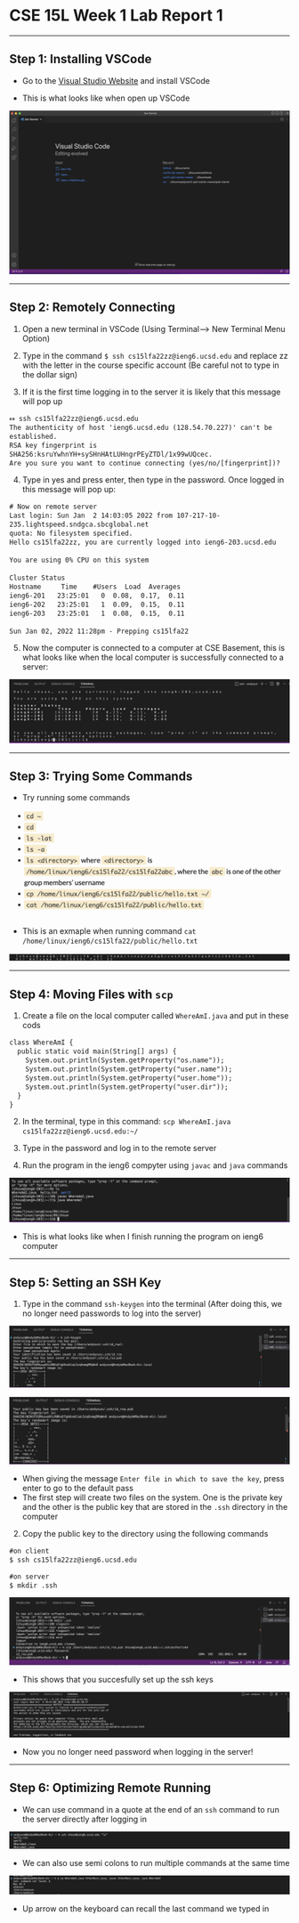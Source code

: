 # CSE 15L Week 1 Lab Report 1

---

## Step 1: Installing VSCode
* Go to the [Visual Studio Website](https://code.visualstudio.com/) and install VSCode

* This is what looks like when open up VSCode

![Image](screenshot1.png)

---

## Step 2: Remotely Connecting
1. Open a new terminal in VSCode (Using Terminal--> New Terminal Menu Option)

2. Type in the command `$ ssh cs15lfa22zz@ieng6.ucsd.edu`  and replace zz with the letter in the course specific account (Be careful not to type in the dollar sign)

3. If it is the first time logging in to the server it is likely that this message will pop up

```
⤇ ssh cs15lfa22zz@ieng6.ucsd.edu
The authenticity of host 'ieng6.ucsd.edu (128.54.70.227)' can't be established.
RSA key fingerprint is SHA256:ksruYwhnYH+sySHnHAtLUHngrPEyZTDl/1x99wUQcec.
Are you sure you want to continue connecting (yes/no/[fingerprint])? 
```

4. Type in yes and press enter, then type in the password. Once logged in this message will pop up:

```
# Now on remote server
Last login: Sun Jan  2 14:03:05 2022 from 107-217-10-235.lightspeed.sndgca.sbcglobal.net
quota: No filesystem specified.
Hello cs15lfa22zz, you are currently logged into ieng6-203.ucsd.edu

You are using 0% CPU on this system

Cluster Status 
Hostname     Time    #Users  Load  Averages  
ieng6-201   23:25:01   0  0.08,  0.17,  0.11
ieng6-202   23:25:01   1  0.09,  0.15,  0.11
ieng6-203   23:25:01   1  0.08,  0.15,  0.11

Sun Jan 02, 2022 11:28pm - Prepping cs15lfa22
```

5. Now the computer is connected to a computer at CSE Basement, this is what looks like when the local computer is successfully connected to a server:

![Image](screenshot2.png)

---

## Step 3: Trying Some Commands
* Try running some commands

![Image](screenshot3.png)
* This is an exmaple when running command `cat /home/linux/ieng6/cs15lfa22/public/hello.txt`

![Image](screenshot4.png)

---

## Step 4: Moving Files with `scp`
1. Create a file on the local computer called `WhereAmI.java` and put in these cods

```
class WhereAmI {
  public static void main(String[] args) {
    System.out.println(System.getProperty("os.name"));
    System.out.println(System.getProperty("user.name"));
    System.out.println(System.getProperty("user.home"));
    System.out.println(System.getProperty("user.dir"));
  }
}
```

2. In the terminal, type in this command: `scp WhereAmI.java cs15lfa22zz@ieng6.ucsd.edu:~/`

3. Type in the password and log in to the remote server

4. Run the program in the ieng6 compyter using `javac` and `java` commands

![Image](screenshot5.png)

* This is what looks like when I finish running the program on ieng6 computer

---

## Step 5: Setting an SSH Key
1. Type in the command `ssh-keygen` into the terminal (After doing this, we no longer need passwords to log into the server)

![Image](screenshot6.png)

![Image](screenshot7.png)

* When giving the message `Enter file in which to save the key`, press enter to go to the default pass
* The first step will create two files on the system. One is the private key and the other is the public key that are stored in the `.ssh` directory in the computer

2. Copy the public key to the directory using the following commands

```
#on client 
$ ssh cs15lfa22zz@ieng6.ucsd.edu
```

```
#on server
$ mkdir .ssh
```

![Image](screenshot8.png)
* This shows that you succesfully set up the ssh keys

![Image](screenshot11.png)
* Now you no longer need password when logging in the server!

---

## Step 6: Optimizing Remote Running
* We can use command in a quote at the end of an `ssh` command to run the server directly after logging in

![Image](screenshot9.png)

* We can also use semi colons to run multiple commands at the same time

![Image](screenshot10.png)

* Up arrow on the keyboard can recall the last command we typed in





